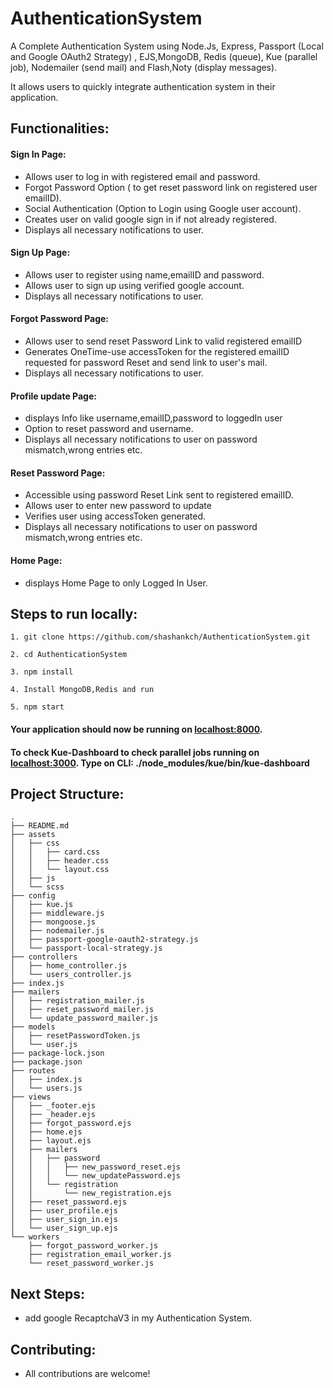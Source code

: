 # AuthenticationSystem

A Complete Authentication System using Node.Js, Express, Passport (Local and Google OAuth2 Strategy) , EJS,MongoDB, Redis (queue), Kue (parallel job), Nodemailer (send mail) and Flash,Noty (display messages).

It allows users to quickly integrate authentication system in their application.

## Functionalities:

#### Sign In Page:

- Allows user to log in with registered email and password.
- Forgot Password Option ( to get reset password link on registered user emailID).
- Social Authentication (Option to Login using Google user account).
- Creates user on valid google sign in if not already registered.
- Displays all necessary notifications to user.

#### Sign Up Page:

- Allows user to register using name,emailID and password.
- Allows user to sign up using verified google account.
- Displays all necessary notifications to user.

#### Forgot Password Page:

- Allows user to send reset Password Link to valid registered emailID
- Generates OneTime-use accessToken for the registered emailID requested for password Reset and send link to user's mail.
- Displays all necessary notifications to user.

#### Profile update Page:

- displays Info like username,emailID,password to loggedIn user
- Option to reset password and username.
- Displays all necessary notifications to user on password mismatch,wrong entries etc.

#### Reset Password Page:

- Accessible using password Reset Link sent to registered emailID.
- Allows user to enter new password to update
- Verifies user using accessToken generated.
- Displays all necessary notifications to user on password mismatch,wrong entries etc.

#### Home Page:

- displays Home Page to only Logged In User.

## Steps to run locally:

```
1. git clone https://github.com/shashankch/AuthenticationSystem.git

2. cd AuthenticationSystem

3. npm install

4. Install MongoDB,Redis and run

5. npm start

```

#### Your application should now be running on [localhost:8000](https://github.com/shashankch/AuthenticationSystem).

#### To check Kue-Dashboard to check parallel jobs running on [localhost:3000](https://github.com/shashankch/AuthenticationSystem). Type on CLI: ./node_modules/kue/bin/kue-dashboard

## Project Structure:

```
.
├── README.md
├── assets
│   ├── css
│   │   ├── card.css
│   │   ├── header.css
│   │   └── layout.css
│   ├── js
│   └── scss
├── config
│   ├── kue.js
│   ├── middleware.js
│   ├── mongoose.js
│   ├── nodemailer.js
│   ├── passport-google-oauth2-strategy.js
│   └── passport-local-strategy.js
├── controllers
│   ├── home_controller.js
│   └── users_controller.js
├── index.js
├── mailers
│   ├── registration_mailer.js
│   ├── reset_password_mailer.js
│   └── update_password_mailer.js
├── models
│   ├── resetPasswordToken.js
│   └── user.js
├── package-lock.json
├── package.json
├── routes
│   ├── index.js
│   └── users.js
├── views
│   ├── _footer.ejs
│   ├── _header.ejs
│   ├── forgot_password.ejs
│   ├── home.ejs
│   ├── layout.ejs
│   ├── mailers
│   │   ├── password
│   │   │   ├── new_password_reset.ejs
│   │   │   └── new_updatePassword.ejs
│   │   └── registration
│   │       └── new_registration.ejs
│   ├── reset_password.ejs
│   ├── user_profile.ejs
│   ├── user_sign_in.ejs
│   └── user_sign_up.ejs
└── workers
    ├── forgot_password_worker.js
    ├── registration_email_worker.js
    └── reset_password_worker.js

```

## Next Steps:

- add google RecaptchaV3 in my Authentication System.

## Contributing:

- All contributions are welcome!
